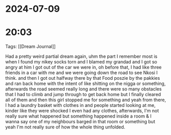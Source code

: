 # 2024-07-09
# 20:03 

Tags: [[Dream Journal]]

Had a pretty weird partial dream again, uhm the part I remember most is when I found my nikey socks torn and I blamed my grandad and I got so angry at him I got out of the car we were in, oh before that, I had like three friends in a car with me and we were going down the road to see Nkosi I think. and then I got out halfway there by that Food poszie by the pakkies and ran back home with the intent of like shitting on the nigga or something, afterwards the road seemed really long and there were so many obstacles that I had to climb and jump through to get back home but I finally cleared all of them and then this girl stopped me for something and yeah from there, I had a laundry basket with clothes in and people started looking at me, kinder like they were shocked I even had any clothes, afterwards, I'm not really sure what happened but something happened inside a room & I wanna say one of my neighbours barged in that room or something but yeah I'm not really sure of how the whole thing unfolded.